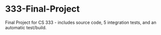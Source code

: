 # 333-Final-Project
Final Project for CS 333 - includes source code, 5 integration tests, and an automatic test/build.
